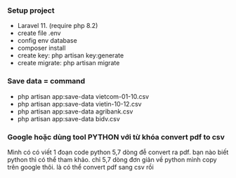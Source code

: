 ### Setup project

- Laravel 11. (require php 8.2)
- create file .env
- config env database
- composer install
- create key: php artisan key:generate
- create migrate: php artisan migrate

### Save data = command
- php artisan app:save-data vietcom-01-10.csv
- php artisan app:save-data vietin-10-12.csv
- php artisan app:save-data agribank.csv
- php artisan app:save-data bidv.csv

### Google hoặc dùng tool PYTHON với từ khóa convert pdf to csv
Mình có có viết 1 đoạn code python 5,7 dòng đễ convert ra pdf. bạn nào biết python thì có thể tham khảo. chỉ 5,7 dòng đơn giản về python mình copy trên google thôi. là có thể convert pdf sang csv rồi
